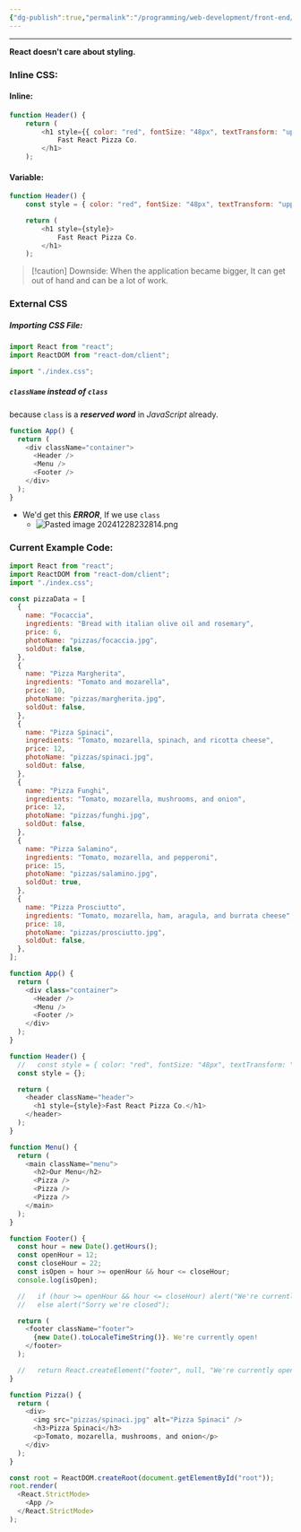 ```yaml
---
{"dg-publish":true,"permalink":"/programming/web-development/front-end/react-js/001-react-fundamentals/003-jsx/003-styling-react-applications/","tags":["programming","ReactJS","javascript","jsx"]}
---
```


---

__React doesn't care about styling.__
### Inline CSS:
#### Inline:
```js
function Header() {
	return (
		<h1 style={{ color: "red", fontSize: "48px", textTransform: "uppercase" }}>
			Fast React Pizza Co. 
		</h1>
	); 
```

#### Variable:
```js
function Header() {
	const style = { color: "red", fontSize: "48px", textTransform: "uppercase" };

	return (
		<h1 style={style}>
			Fast React Pizza Co. 
		</h1>
	); 
```

> [!caution] Downside:
> When the application became bigger, It can get out of hand and can be a lot of work.


### External CSS
##### Importing CSS File:
```js
import React from "react";
import ReactDOM from "react-dom/client";

import "./index.css";
```

##### `className` instead of `class`
because `class` is a ___reserved word___ in _JavaScript_ already.
```js
function App() {
  return (
    <div className="container">
      <Header />
      <Menu />
      <Footer />
    </div>
  );
}
```
- We'd get this ___ERROR___, If we use `class`
	- ![Pasted image 20241228232814.png](/img/user/Misc/attachments/Pasted%20image%2020241228232814.png)
### Current Example Code:
```js
import React from "react";
import ReactDOM from "react-dom/client";
import "./index.css";

const pizzaData = [
  {
    name: "Focaccia",
    ingredients: "Bread with italian olive oil and rosemary",
    price: 6,
    photoName: "pizzas/focaccia.jpg",
    soldOut: false,
  },
  {
    name: "Pizza Margherita",
    ingredients: "Tomato and mozarella",
    price: 10,
    photoName: "pizzas/margherita.jpg",
    soldOut: false,
  },
  {
    name: "Pizza Spinaci",
    ingredients: "Tomato, mozarella, spinach, and ricotta cheese",
    price: 12,
    photoName: "pizzas/spinaci.jpg",
    soldOut: false,
  },
  {
    name: "Pizza Funghi",
    ingredients: "Tomato, mozarella, mushrooms, and onion",
    price: 12,
    photoName: "pizzas/funghi.jpg",
    soldOut: false,
  },
  {
    name: "Pizza Salamino",
    ingredients: "Tomato, mozarella, and pepperoni",
    price: 15,
    photoName: "pizzas/salamino.jpg",
    soldOut: true,
  },
  {
    name: "Pizza Prosciutto",
    ingredients: "Tomato, mozarella, ham, aragula, and burrata cheese",
    price: 18,
    photoName: "pizzas/prosciutto.jpg",
    soldOut: false,
  },
];

function App() {
  return (
    <div class="container">
      <Header />
      <Menu />
      <Footer />
    </div>
  );
}

function Header() {
  //   const style = { color: "red", fontSize: "48px", textTransform: "uppercase" };
  const style = {};

  return (
    <header className="header">
      <h1 style={style}>Fast React Pizza Co.</h1>
    </header>
  );
}

function Menu() {
  return (
    <main className="menu">
      <h2>Our Menu</h2>
      <Pizza />
      <Pizza />
      <Pizza />
    </main>
  );
}

function Footer() {
  const hour = new Date().getHours();
  const openHour = 12;
  const closeHour = 22;
  const isOpen = hour >= openHour && hour <= closeHour;
  console.log(isOpen);

  //   if (hour >= openHour && hour <= closeHour) alert("We're currently open!");
  //   else alert("Sorry we're closed");

  return (
    <footer className="footer">
      {new Date().toLocaleTimeString()}. We're currently open!
    </footer>
  );

  //   return React.createElement("footer", null, "We're currently open!");
}

function Pizza() {
  return (
    <div>
      <img src="pizzas/spinaci.jpg" alt="Pizza Spinaci" />
      <h3>Pizza Spinaci</h3>
      <p>Tomato, mozarella, mushrooms, and onion</p>
    </div>
  );
}

const root = ReactDOM.createRoot(document.getElementById("root"));
root.render(
  <React.StrictMode>
    <App />
  </React.StrictMode>
);

```
